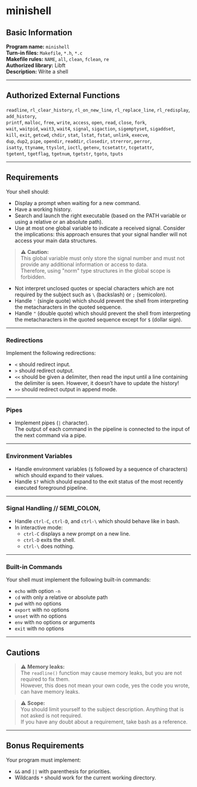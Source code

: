 # minishell

## Basic Information

**Program name:** `minishell`  
**Turn-in files:** `Makefile`, `*.h`, `*.c`  
**Makefile rules:** `NAME`, `all`, `clean`, `fclean`, `re`  
**Authorized library:** Libft  
**Description:** Write a shell  

---

## Authorized External Functions

`readline`, `rl_clear_history`, `rl_on_new_line`, `rl_replace_line`, `rl_redisplay`, `add_history`,  
`printf`, `malloc`, `free`, `write`, `access`, `open`, `read`, `close`, `fork`,  
`wait`, `waitpid`, `wait3`, `wait4`, `signal`, `sigaction`, `sigemptyset`, `sigaddset`,  
`kill`, `exit`, `getcwd`, `chdir`, `stat`, `lstat`, `fstat`, `unlink`, `execve`,  
`dup`, `dup2`, `pipe`, `opendir`, `readdir`, `closedir`, `strerror`, `perror`,  
`isatty`, `ttyname`, `ttyslot`, `ioctl`, `getenv`, `tcsetattr`, `tcgetattr`,  
`tgetent`, `tgetflag`, `tgetnum`, `tgetstr`, `tgoto`, `tputs`

---

## Requirements

Your shell should:

- Display a prompt when waiting for a new command.  
- Have a working history.  
- Search and launch the right executable (based on the PATH variable or using a relative or an absolute path).  
- Use at most one global variable to indicate a received signal. Consider the implications: this approach ensures that your signal handler will not access your main data structures.

> ⚠️ **Caution:**  
> This global variable must only store the signal number and must not provide any additional information or access to data.  
> Therefore, using "norm" type structures in the global scope is forbidden.

- Not interpret unclosed quotes or special characters which are not required by the subject such as `\` (backslash) or `;` (semicolon).  
- Handle `'` (single quote) which should prevent the shell from interpreting the metacharacters in the quoted sequence.  
- Handle `"` (double quote) which should prevent the shell from interpreting the metacharacters in the quoted sequence except for `$` (dollar sign).  

---

### Redirections

Implement the following redirections:

- `<` should redirect input.  
- `>` should redirect output.  
- `<<` should be given a delimiter, then read the input until a line containing the delimiter is seen. However, it doesn’t have to update the history!  
- `>>` should redirect output in append mode.  

---

### Pipes

- Implement pipes (`|` character).  
  The output of each command in the pipeline is connected to the input of the next command via a pipe.  

---

### Environment Variables

- Handle environment variables (`$` followed by a sequence of characters) which should expand to their values.  
- Handle `$?` which should expand to the exit status of the most recently executed foreground pipeline.  

---

### Signal Handling    // SEMI_COLON,

- Handle `ctrl-C`, `ctrl-D`, and `ctrl-\` which should behave like in bash.  
- In interactive mode:  
  - `ctrl-C` displays a new prompt on a new line.  
  - `ctrl-D` exits the shell.  
  - `ctrl-\` does nothing.  

---

### Built-in Commands

Your shell must implement the following built-in commands:

- `echo` with option `-n`  
- `cd` with only a relative or absolute path  
- `pwd` with no options  
- `export` with no options  
- `unset` with no options  
- `env` with no options or arguments  
- `exit` with no options  

---

## Cautions

> ⚠️ **Memory leaks:**  
> The `readline()` function may cause memory leaks, but you are not required to fix them.  
> However, this does not mean your own code, yes the code you wrote, can have memory leaks.

> ⚠️ **Scope:**  
> You should limit yourself to the subject description. Anything that is not asked is not required.  
> If you have any doubt about a requirement, take bash as a reference.

---

## Bonus Requirements

Your program must implement:

- `&&` and `||` with parenthesis for priorities.  
- Wildcards `*` should work for the current working directory.
